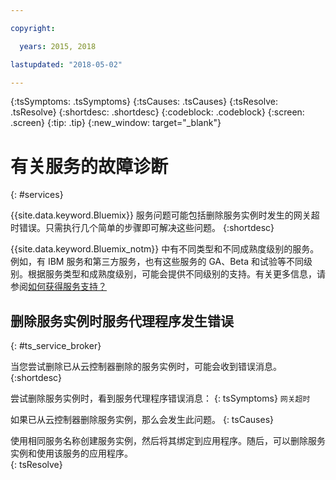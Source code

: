 ```yaml
---

copyright:

  years: 2015, 2018

lastupdated: "2018-05-02"

---
```



{:tsSymptoms: .tsSymptoms}
{:tsCauses: .tsCauses}
{:tsResolve: .tsResolve}
{:shortdesc: .shortdesc}
{:codeblock: .codeblock}
{:screen: .screen}
{:tip: .tip}
{:new_window: target="_blank"}


# 有关服务的故障诊断
{: #services}

{{site.data.keyword.Bluemix}} 服务问题可能包括删除服务实例时发生的网关超时错误。只需执行几个简单的步骤即可解决这些问题。
{:shortdesc}

{{site.data.keyword.Bluemix_notm}} 中有不同类型和不同成熟度级别的服务。例如，有 IBM 服务和第三方服务，也有这些服务的 GA、Beta 和试验等不同级别。根据服务类型和成熟度级别，可能会提供不同级别的支持。有关更多信息，请参阅[如何获得服务支持？](/docs/get-support/servicessupport.html#support-different-services)

## 删除服务实例时服务代理程序发生错误
{: #ts_service_broker}

当您尝试删除已从云控制器删除的服务实例时，可能会收到错误消息。
{:shortdesc}

尝试删除服务实例时，看到服务代理程序错误消息：
{: tsSymptoms}
`网关超时`

如果已从云控制器删除服务实例，那么会发生此问题。
{: tsCauses}

使用相同服务名称创建服务实例，然后将其绑定到应用程序。随后，可以删除服务实例和使用该服务的应用程序。   
{: tsResolve}
